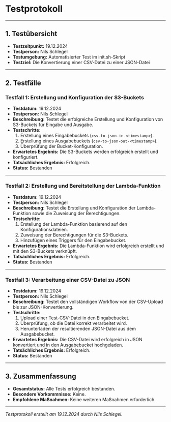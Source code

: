 
# Testprotokoll

---

## 1. Testübersicht

- **Testzeitpunkt:** 19.12.2024  
- **Testperson:** Nils Schlegel  
- **Testumgebung:** Automatisierter Test im init.sh-Skript  
- **Testziel:** Die Konvertierung einer CSV-Datei zu einer JSON-Datei  

---

## 2. Testfälle

### Testfall 1: Erstellung und Konfiguration der S3-Buckets

- **Testdatum:** 19.12.2024  
- **Testperson:** Nils Schlegel  
- **Beschreibung:** Testet die erfolgreiche Erstellung und Konfiguration von S3-Buckets für Eingabe und Ausgabe.  
- **Testschritte:**  
  1. Erstellung eines Eingabebuckets (`csv-to-json-in-<timestamp>`).  
  2. Erstellung eines Ausgabebuckets (`csv-to-json-out-<timestamp>`).  
  3. Überprüfung der Bucket-Konfiguration.  
- **Erwartetes Ergebnis:** Die S3-Buckets werden erfolgreich erstellt und konfiguriert.  
- **Tatsächliches Ergebnis:** Erfolgreich.  
- **Status:** Bestanden  

---

### Testfall 2: Erstellung und Bereitstellung der Lambda-Funktion

- **Testdatum:** 19.12.2024  
- **Testperson:** Nils Schlegel  
- **Beschreibung:** Testet die Erstellung und Konfiguration der Lambda-Funktion sowie die Zuweisung der Berechtigungen.  
- **Testschritte:**  
  1. Erstellung der Lambda-Funktion basierend auf den Konfigurationsdateien.  
  2. Zuweisung der Berechtigungen für die S3-Buckets.  
  3. Hinzufügen eines Triggers für den Eingabebucket.  
- **Erwartetes Ergebnis:** Die Lambda-Funktion wird erfolgreich erstellt und mit den S3-Buckets verknüpft.  
- **Tatsächliches Ergebnis:** Erfolgreich.  
- **Status:** Bestanden  

---

### Testfall 3: Verarbeitung einer CSV-Datei zu JSON

- **Testdatum:** 19.12.2024  
- **Testperson:** Nils Schlegel  
- **Beschreibung:** Testet den vollständigen Workflow von der CSV-Upload bis zur JSON-Konvertierung.  
- **Testschritte:**  
  1. Upload einer Test-CSV-Datei in den Eingabebucket.  
  2. Überprüfung, ob die Datei korrekt verarbeitet wird.  
  3. Herunterladen der resultierenden JSON-Datei aus dem Ausgabebucket.  
- **Erwartetes Ergebnis:** Die CSV-Datei wird erfolgreich in JSON konvertiert und in den Ausgabebucket hochgeladen.  
- **Tatsächliches Ergebnis:** Erfolgreich.  
- **Status:** Bestanden  

---

## 3. Zusammenfassung

- **Gesamtstatus:** Alle Tests erfolgreich bestanden.  
- **Besondere Vorkommnisse:** Keine.  
- **Empfohlene Maßnahmen:** Keine weiteren Maßnahmen erforderlich.  

--- 

*Testprotokoll erstellt am 19.12.2024 durch Nils Schlegel.*
